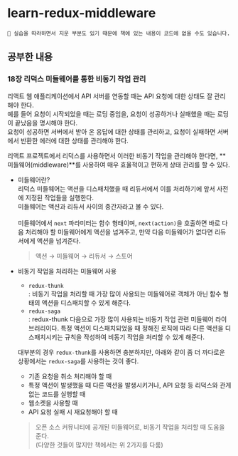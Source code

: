 # learn-redux-middleware

```
🤟 실습을 따라하면서 지운 부분도 있기 때문에 책에 있는 내용이 코드에 없을 수도 있습니다.
```

## 공부한 내용
### 18장 리덕스 미들웨어를 통한 비동기 작업 관리
리액트 웹 애플리케이션에서 API 서버를 연동할 때는 API 요청에 대한 상태도 잘 관리해야 한다.<br>
예를 들어 요청이 시작되었을 때는 로딩 중임을, 요청이 성공하거나 실패했을 때는 로딩이 끝났음을 명시해야 한다.<br>
요청이 성공하면 서버에서 받아 온 응답에 대한 상태를 관리하고, 요청이 실패하면 서버에서 반환한 에러에 대한 상태를 관리해야 한다.

리액트 프로젝트에서 리덕스를 사용하면서 이러한 비동기 작업을 관리해야 한다면, **미들웨어(middleware)**를 사용하여 매우 효율적이고 편하게 상태 관리를 할 수 있다.

- 미들웨어란?<br>
    리덕스 미들웨어는 액션을 디스패치했을 때 리듀서에서 이를 처리하기에 앞서 사전에 지정된 작업들을 실행한다.<br>
    미들웨어는 액션과 리듀서 사이의 중간자라고 볼 수 있다.<br>
    <br>
    미들웨어에서 `next` 파라미터는 함수 형태이며, `next(action)`을 호출하면 바로 다음 처리해야 할 미들웨어에게 액션을 넘겨주고, 만약 다음 미들웨어가 없다면 리듀서에게 액션을 넘겨준다.
    > 액션 → 미들웨어 → 리듀서 → 스토어

- 비동기 작업을 처리하는 미들웨어 사용<br>
    - `redux-thunk`<br>
    : 비동기 작업을 처리할 때 가장 많이 사용되는 미들웨어로 객체가 아닌 함수 형태의 액션을 디스패치할 수 있게 해준다.
    - `redux-saga`<br>
    : redux-thunk 다음으로 가장 많이 사용되는 비동기 작업 관련 미들웨어 라이브러리이다. 특정 액션이 디스패치되었을 때 정해진 로직에 따라 다른 액션을 디스패치시키는 규칙을 작성하여 비동기 작업을 처리할 수 있게 해준다.

    대부분의 경우 `redux-thunk`를 사용하면 충분하지만, 아래와 같이 좀 더 까다로운 상황에서는 `redux-saga`를 사용하는 것이 좋다.
    - 기존 요청을 취소 처리해야 할 때
    - 특정 액션이 발생했을 때 다른 액션을 발생시키거나, API 요청 등 리덕스와 관게없는 코드를 실행할 때
    - 웹소켓을 사용할 때
    - API 요청 실패 시 재요청해야 할 때
    
    > 오픈 소스 커뮤니티에 공개된 미들웨어로, 비동기 작업을 처리할 때 도움을 준다.<br>(다양한 것들이 많지만 책에서는 위 2가지를 다룸)

